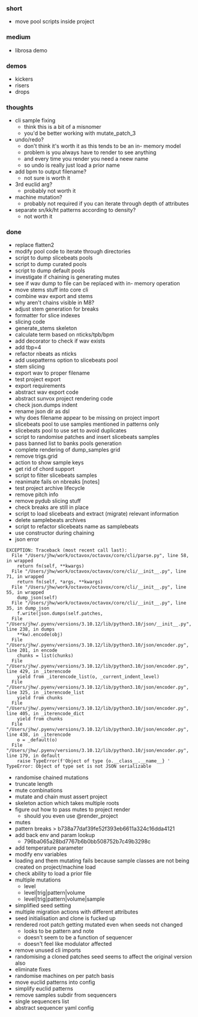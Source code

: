 ### short

- move pool scripts inside project

### medium

- librosa demo

### demos

- kickers
- risers 
- drops

### thoughts

- cli sample fixing
  - think this is a bit of a misnomer
  - you'd be better working with mutate_patch_3
- undo/redo?
  - don't think it's worth it as this tends to be an in- memory model
  - problem is you always have to render to see anything
  - and every time you render you need a neew name
  - so undo is really just load a prior name
- add bpm to output filename?
  - not sure is worth it
- 3rd euclid arg?
  - probably not worth it
- machine mutation?
  - probably not required if you can iterate through depth of attributes
- separate sn/kk/ht patterns according to density?
  - not worth it

### done

- replace flatten2
- modify pool code to iterate through directories
- script to dump slicebeats pools
- script to dump curated pools
- script to dump default pools
- investigate if chaining is generating mutes
- see if wav dump to file can be replaced with in- memory operation
- move stems stuff into core cli
- combine wav export and stems
- why aren't chains visible in M8?
- adjust stem generation for breaks
- formatter for slice indexes
- slicing code
- generate_stems skeleton
- calculate term based on nticks/tpb/bpm
- add decorator to check if wav exists
- add tbp=4
- refactor nbeats as nticks
- add usepatterns option to slicebeats pool
- stem slicing
- export wav to proper filename
- test project export
- export requirements
- abstract wav export code
- abstract sunvox project rendering code
- check json.dumps indent
- rename json dir as dsl
- why does filename appear to be missing on project import
- slicebeats pool to use samples mentioned in patterns only
- slicebeats pool to use set to avoid duplicates
- script to randomise patches and insert slicebeats samples
- pass banned list to banks pools generation
- complete rendering of dump_samples grid
- remove trigs.grid
- action to show sample keys
- get rid of chord support
- script to filter slicebeats samples
- reanimate fails on nbreaks [notes]
- test project archive lifecycle
- remove pitch info
- remove pydub slicing stuff
- check breaks are still in place
- script to load slicebeats and extract (migrate) relevant information
- delete samplebeats archives
- script to refactor slicebeats name as samplebeats
- use constructor during chaining
- json error

```
EXCEPTION: Traceback (most recent call last):
  File "/Users/jhw/work/octavox/octavox/core/cli/parse.py", line 58, in wrapped
    return fn(self, **kwargs)
  File "/Users/jhw/work/octavox/octavox/core/cli/__init__.py", line 71, in wrapped
    return fn(self, *args, **kwargs)
  File "/Users/jhw/work/octavox/octavox/core/cli/__init__.py", line 55, in wrapped
    dump_json(self)
  File "/Users/jhw/work/octavox/octavox/core/cli/__init__.py", line 35, in dump_json
    f.write(json.dumps(self.patches,
  File "/Users/jhw/.pyenv/versions/3.10.12/lib/python3.10/json/__init__.py", line 238, in dumps
    **kw).encode(obj)
  File "/Users/jhw/.pyenv/versions/3.10.12/lib/python3.10/json/encoder.py", line 201, in encode
    chunks = list(chunks)
  File "/Users/jhw/.pyenv/versions/3.10.12/lib/python3.10/json/encoder.py", line 429, in _iterencode
    yield from _iterencode_list(o, _current_indent_level)
  File "/Users/jhw/.pyenv/versions/3.10.12/lib/python3.10/json/encoder.py", line 325, in _iterencode_list
    yield from chunks
  File "/Users/jhw/.pyenv/versions/3.10.12/lib/python3.10/json/encoder.py", line 405, in _iterencode_dict
    yield from chunks
  File "/Users/jhw/.pyenv/versions/3.10.12/lib/python3.10/json/encoder.py", line 438, in _iterencode
    o = _default(o)
  File "/Users/jhw/.pyenv/versions/3.10.12/lib/python3.10/json/encoder.py", line 179, in default
    raise TypeError(f'Object of type {o.__class__.__name__} '
TypeError: Object of type set is not JSON serializable
```

- randomise chained mutations
- truncate length
- mute combinations
- mutate and chain must assert project
- skeleton action which takes multiple roots
- figure out how to pass mutes to project render
  - should you even use @render_project
- mutes
- pattern breaks > b738a77daf39fe52f393eb6611a324c16dda4121
- add back env and param lookup
  - 796ba065a28bd7767b6b0bb508752b7c49b3298c
- add temperature parameter
- modify env variables
- loading and them mutating fails because sample classes are not being created on project/machine load
- check ability to load a prior file
- multiple mutations
  - level 
  - level|trig|pattern|volume
  - level|trig|pattern|volume|sample
- simplified seed setting
- multiple migration actions with different attributes
- seed initialisation and clone is fucked up
- rendered root patch getting mutated even when seeds not changed
  - looks to be pattern and note
  - doesn't seem to be a function of sequencer
  - doesn't feel like modulator affected
- remove unused cli imports
- randomising a cloned patches seed seems to affect the original version also
- eliminate fixes
- randomise machines on per patch basis
- move euclid patterns into config
- simplify euclid patterns
- remove samples subdir from sequencers
- single sequencers list
- abstract sequencer yaml config
